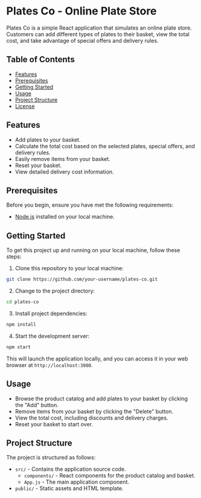 # Plates Co - Online Plate Store

Plates Co is a simple React application that simulates an online plate store. Customers can add different types of plates to their basket, view the total cost, and take advantage of special offers and delivery rules.

## Table of Contents

- [Features](#features)
- [Prerequisites](#prerequisites)
- [Getting Started](#getting-started)
- [Usage](#usage)
- [Project Structure](#project-structure)
- [License](#license)

## Features

- Add plates to your basket.
- Calculate the total cost based on the selected plates, special offers, and delivery rules.
- Easily remove items from your basket.
- Reset your basket.
- View detailed delivery cost information.

## Prerequisites

Before you begin, ensure you have met the following requirements:

- [Node.js](https://nodejs.org/) installed on your local machine.

## Getting Started

To get this project up and running on your local machine, follow these steps:

1. Clone this repository to your local machine:

```bash
git clone https://github.com/your-username/plates-co.git
```
2. Change to the project directory:

```bash
cd plates-co
```

3. Install project dependencies:

```bash
npm install
```

4. Start the development server:

```bash
npm start
```

This will launch the application locally, and you can access it in your web browser at `http://localhost:3000`.

## Usage

- Browse the product catalog and add plates to your basket by clicking the "Add" button.
- Remove items from your basket by clicking the "Delete" button.
- View the total cost, including discounts and delivery charges.
- Reset your basket to start over.

## Project Structure

The project is structured as follows:

- `src/` - Contains the application source code.
  - `components/` - React components for the product catalog and basket.
  - `App.js` - The main application component.
- `public/` - Static assets and HTML template.
